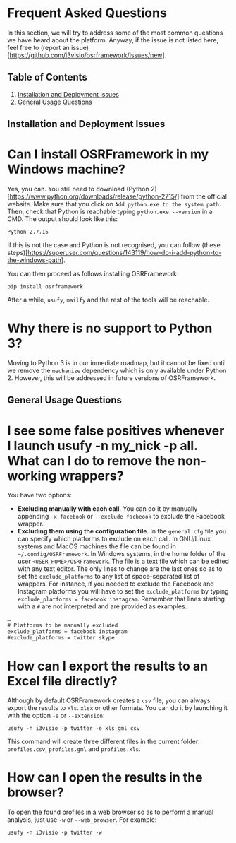Frequent Asked Questions
========================

In this section, we will try to address some of the most common questions we have heard about the platform.
Anyway, if the issue is not listed here, feel free to (report an issue)[https://github.com/i3visio/osrframework/issues/new].

Table of Contents
------------------

1. [Installation and Deployment Issues](#installation-and-deployment-issues)
2. [General Usage Questions](#general-usage-questions)

Installation and Deployment Issues
----------------------------------

# Can I install OSRFramework in my Windows machine?

Yes, you can. 
You still need to download (Python 2)[https://www.python.org/downloads/release/python-2715/] from the official website.
Make sure that you click on `Add python.exe to the system path`.
Then, check that Python is reachable typing `python.exe --version` in a CMD. 
The output should look like this:

```
Python 2.7.15
```

If this is not the case and Python is not recognised, you can follow (these steps)[https://superuser.com/questions/143119/how-do-i-add-python-to-the-windows-path].

You can then proceed as follows installing OSRFramework:

```
pip install osrframework
```

After a while, `usufy`, `mailfy` and the rest of the tools will be reachable.

# Why there is no support to Python 3?

Moving to Python 3 is in our inmediate roadmap, but it cannot be fixed until we remove the `mechanize` dependency which is only available under Python 2.
However, this will be addressed in future versions of OSRFramework.

General Usage Questions
-----------------------

# I see some false positives whenever I launch usufy -n my_nick -p all. What can I do to remove the non-working wrappers?

You have two options:

- **Excluding manually with each call**. You can do it by manually appending `-x facebook` or `--exclude facbeook` to exclude the Facebook wrapper. 
- **Excluding them using the configuration file**. In the `general.cfg` file you can specify which platforms to exclude on each call. In GNU/Linux systems and MacOS machines the file can be found in `~/.config/OSRFramework`. In Windows systems, in the home folder of the user `<USER_HOME>/OSRFramework`. The file is a text file which can be edited with any text editor. The only lines to change are the last ones so as to set the  `exclude_platforms` to any list of space-separated list of wrappers. For instance, if you needed to exclude the Facebook and Instagram platforms you will have to set the `exclude_platforms` by typing `exclude_platforms = facebook instagram`. Remember that lines starting with a `#` are not interpreted and are provided as examples.

```
…
# Platforms to be manually excluded
exclude_platforms = facebook instagram
#exclude_platforms = twitter skype
```

# How can I export the results to an Excel file directly?

Although by default OSRFramework creates a `csv` file, you can always export the results to `xls`. `xlsx` or other formats. You can do it by launching it with the option `-e` or `--extension`:

```
usufy -n i3visio -p twitter -e xls gml csv
```

This command will create three different files in the current folder: `profiles.csv`, `profiles.gml` and `profiles.xls`.

# How can I open the results in the browser?

To open the found profiles in a web browser so as to perform a manual analysis, just use `-w` or `--web_browser`. For example:

```
usufy -n i3visio -p twitter -w
```

 
